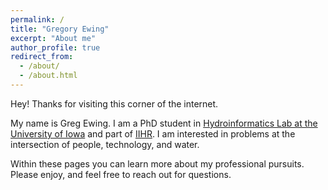 ```yaml
---
permalink: /
title: "Gregory Ewing"
excerpt: "About me"
author_profile: true
redirect_from: 
  - /about/
  - /about.html
---
```


Hey!
Thanks for visiting this corner of the internet.

My name is Greg Ewing.
I am a PhD student in [Hydroinformatics Lab at the University of Iowa](https://hydroinformatics.uiowa.edu/#) and part of [IIHR](https://www.iihr.uiowa.edu/).
I am interested in problems at the intersection of people, technology, and water.

Within these pages you can learn more about my professional pursuits.
Please enjoy, and feel free to reach out for questions.

